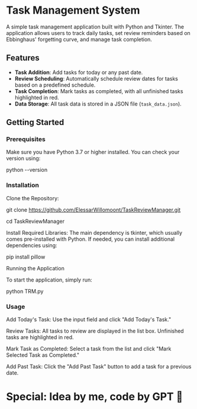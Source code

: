 # Task Management System

A simple task management application built with Python and Tkinter. The application allows users to track daily tasks, set review reminders based on Ebbinghaus' forgetting curve, and manage task completion.

## Features

- **Task Addition**: Add tasks for today or any past date.
- **Review Scheduling**: Automatically schedule review dates for tasks based on a predefined schedule.
- **Task Completion**: Mark tasks as completed, with all unfinished tasks highlighted in red.
- **Data Storage**: All task data is stored in a JSON file (`task_data.json`).

## Getting Started

### Prerequisites

Make sure you have Python 3.7 or higher installed. You can check your version using:

python --version

### Installation

Clone the Repository:


git clone https://github.com/ElessarWillomoont/TaskReviewManager.git

cd TaskReviewManager

Install Required Libraries: The main dependency is tkinter, which usually comes pre-installed with Python. If needed, you can install additional dependencies using:


pip install pillow

Running the Application

To start the application, simply run:

python TRM.py

### Usage

Add Today's Task: Use the input field and click "Add Today's Task."

Review Tasks: All tasks to review are displayed in the list box. Unfinished tasks are highlighted in red.

Mark Task as Completed: Select a task from the list and click "Mark Selected Task as Completed."

Add Past Task: Click the "Add Past Task" button to add a task for a previous date.

# **Special: Idea by me, code by GPT 🤣**
